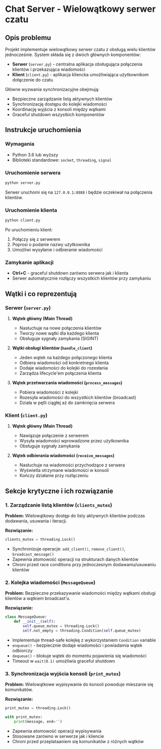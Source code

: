 # Chat Server - Wielowątkowy serwer czatu

## Opis problemu

Projekt implementuje wielowątkowy serwer czatu z obsługą wielu klientów jednocześnie. System składa się z dwóch głównych komponentów:

- **Serwer** (`server.py`) - centralna aplikacja obsługująca połączenia klientów i przekazująca wiadomości
- **Klient** (`client.py`) - aplikacja kliencka umożliwiająca użytkownikom dołączenie do czatu

Główne wyzwania synchronizacyjne obejmują:
- Bezpieczne zarządzanie listą aktywnych klientów
- Synchronizację dostępu do kolejki wiadomości
- Koordinację wyjścia z konsoli między wątkami
- Graceful shutdown wszystkich komponentów

## Instrukcje uruchomienia

### Wymagania
- Python 3.6 lub wyższy
- Biblioteki standardowe: `socket`, `threading`, `signal`

### Uruchomienie serwera
```bash
python server.py
```
Serwer uruchomi się na `127.0.0.1:8888` i będzie oczekiwał na połączenia klientów.

### Uruchomienie klienta
```bash
python client.py
```
Po uruchomieniu klient:
1. Połączy się z serwerem
2. Poprosi o podanie nazwy użytkownika
3. Umożliwi wysyłanie i odbieranie wiadomości

### Zamykanie aplikacji
- **Ctrl+C** - graceful shutdown zarówno serwera jak i klienta
- Serwer automatycznie rozłączy wszystkich klientów przy zamykaniu

## Wątki i co reprezentują

### Serwer (`server.py`)

1. **Wątek główny (Main Thread)**
   - Nasłuchuje na nowe połączenia klientów
   - Tworzy nowe wątki dla każdego klienta
   - Obsługuje sygnały zamykania (SIGINT)

2. **Wątki obsługi klientów (`handle_client`)**
   - Jeden wątek na każdego połączonego klienta
   - Odbiera wiadomości od konkretnego klienta
   - Dodaje wiadomości do kolejki do rozesłania
   - Zarządza lifecycle'em połączenia klienta

3. **Wątek przetwarzania wiadomości (`process_messages`)**
   - Pobiera wiadomości z kolejki
   - Rozesyła wiadomości do wszystkich klientów (broadcast)
   - Działa w pętli ciągłej aż do zamknięcia serwera

### Klient (`client.py`)

1. **Wątek główny (Main Thread)**
   - Nawiązuje połączenie z serwerem
   - Wysyła wiadomości wprowadzone przez użytkownika
   - Obsługuje sygnały zamykania

2. **Wątek odbierania wiadomości (`receive_messages`)**
   - Nasłuchuje na wiadomości przychodzące z serwera
   - Wyświetla otrzymane wiadomości w konsoli
   - Kończy działanie przy rozłączeniu

## Sekcje krytyczne i ich rozwiązanie

### 1. Zarządzanie listą klientów (`clients_mutex`)
**Problem:** Wielowątkowy dostęp do listy aktywnych klientów podczas dodawania, usuwania i iteracji.

**Rozwiązanie:**
```python
clients_mutex = threading.Lock()
```
- Synchronizuje operacje: `add_client()`, `remove_client()`, `broadcast_message()`
- Zapewnia atomowość operacji na strukturach danych klientów
- Chroni przed race conditions przy jednoczesnym dodawaniu/usuwaniu klientów

### 2. Kolejka wiadomości (`MessageQueue`)
**Problem:** Bezpieczne przekazywanie wiadomości między wątkami obsługi klientów a wątkiem broadcast'u.

**Rozwiązanie:**
```python
class MessageQueue:
    def __init__(self):
        self.queue_mutex = threading.Lock()
        self.not_empty = threading.Condition(self.queue_mutex)
```
- Implementuje thread-safe kolejkę z wykorzystaniem `Condition` variable
- `enqueue()` - bezpiecznie dodaje wiadomości i powiadamia wątek odbiorczy
- `dequeue()` - blokuje wątek do momentu pojawienia się wiadomości
- Timeout w `wait(0.1)` umożliwia graceful shutdown

### 3. Synchronizacja wyjścia konsoli (`print_mutex`)
**Problem:** Wielowątkowe wypisywanie do konsoli powoduje mieszanie się komunikatów.

**Rozwiązanie:**
```python
print_mutex = threading.Lock()

with print_mutex:
    print(message, end='')
```
- Zapewnia atomowość operacji wypisywania
- Stosowane zarówno w serwerze jak i kliencie
- Chroni przed przeplataaniem się komunikatów z różnych wątków